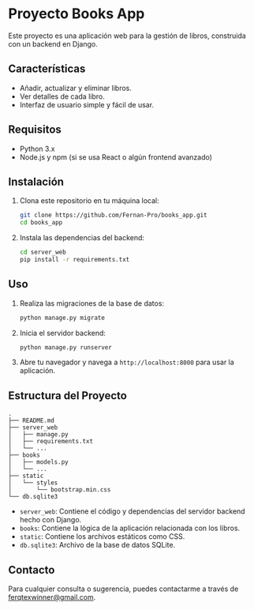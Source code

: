 # Proyecto Books App

Este proyecto es una aplicación web para la gestión de libros, construida con un backend en Django.

## Características

- Añadir, actualizar y eliminar libros.
- Ver detalles de cada libro.
- Interfaz de usuario simple y fácil de usar.

## Requisitos

- Python 3.x
- Node.js y npm (si se usa React o algún frontend avanzado)

## Instalación

1. Clona este repositorio en tu máquina local:

   ```bash
   git clone https://github.com/Fernan-Pro/books_app.git
   cd books_app
   ```

2. Instala las dependencias del backend:

   ```bash
   cd server_web
   pip install -r requirements.txt
   ```

## Uso

1. Realiza las migraciones de la base de datos:

   ```bash
   python manage.py migrate
   ```

2. Inicia el servidor backend:

   ```bash
   python manage.py runserver
   ```

3. Abre tu navegador y navega a `http://localhost:8000` para usar la aplicación.

## Estructura del Proyecto

```plaintext
.
├── README.md
├── server_web
│   ├── manage.py
│   ├── requirements.txt
│   └── ...
├── books
│   ├── models.py
│   └── ...
├── static
│   └── styles
│       └── bootstrap.min.css
└── db.sqlite3
```

- `server_web`: Contiene el código y dependencias del servidor backend hecho con Django.
- `books`: Contiene la lógica de la aplicación relacionada con los libros.
- `static`: Contiene los archivos estáticos como CSS.
- `db.sqlite3`: Archivo de la base de datos SQLite.

## Contacto

Para cualquier consulta o sugerencia, puedes contactarme a través de ferqtexwinner@gmail.com.

